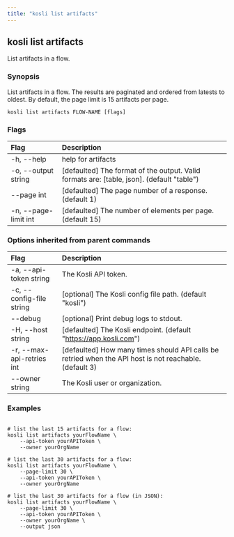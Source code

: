 ```yaml
---
title: "kosli list artifacts"
---
```


## kosli list artifacts

List artifacts in a flow. 

### Synopsis

List artifacts in a flow. The results are paginated and ordered from latests to oldest. 
By default, the page limit is 15 artifacts per page.


```shell
kosli list artifacts FLOW-NAME [flags]
```

### Flags
| Flag | Description |
| :--- | :--- |
|    -h, --help  |  help for artifacts  |
|    -o, --output string  |  [defaulted] The format of the output. Valid formats are: [table, json]. (default "table")  |
|        --page int  |  [defaulted] The page number of a response. (default 1)  |
|    -n, --page-limit int  |  [defaulted] The number of elements per page. (default 15)  |


### Options inherited from parent commands
| Flag | Description |
| :--- | :--- |
|    -a, --api-token string  |  The Kosli API token.  |
|    -c, --config-file string  |  [optional] The Kosli config file path. (default "kosli")  |
|        --debug  |  [optional] Print debug logs to stdout.  |
|    -H, --host string  |  [defaulted] The Kosli endpoint. (default "https://app.kosli.com")  |
|    -r, --max-api-retries int  |  [defaulted] How many times should API calls be retried when the API host is not reachable. (default 3)  |
|        --owner string  |  The Kosli user or organization.  |


### Examples

```shell

# list the last 15 artifacts for a flow:
kosli list artifacts yourFlowName \
	--api-token yourAPIToken \
	--owner yourOrgName

# list the last 30 artifacts for a flow:
kosli list artifacts yourFlowName \
	--page-limit 30 \
	--api-token yourAPIToken \
	--owner yourOrgName

# list the last 30 artifacts for a flow (in JSON):
kosli list artifacts yourFlowName \
	--page-limit 30 \
	--api-token yourAPIToken \
	--owner yourOrgName \
	--output json

```

